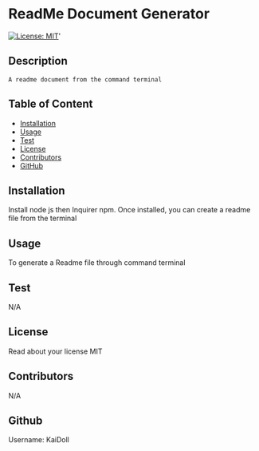 # ReadMe Document Generator
  [![License: MIT](https://img.shields.io/badge/License-MIT-yellow.svg)](https://opensource.org/licenses/MIT)'
  ## Description

    A readme document from the command terminal

  ## Table of Content 
  - [Installation](#installation)
  - [Usage](#usage)
  - [Test](#test)
  - [License](#license)
  - [Contributors](#contributors)
  - [GitHub](#github)
  
## Installation
Install node js then Inquirer npm. Once installed, you can create a readme file from the terminal
## Usage 
To generate a Readme file through command terminal
## Test
N/A

## License
  
  Read about your license MIT
## Contributors
N/A
 ## Github 
Username: KaiDoll

